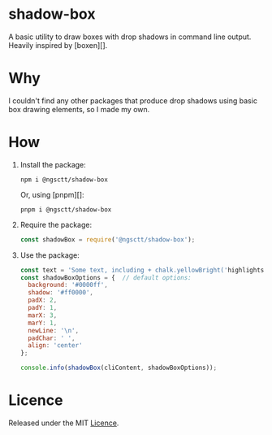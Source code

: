 # shadow-box

A basic utility to draw boxes with drop shadows in command line output. Heavily inspired by [boxen][].

# Why
I couldn't find any other packages that produce drop shadows using basic box drawing elements, so I made my own.

# How
1. Install the package:
    ```
    npm i @ngsctt/shadow-box
    ```
    Or, using [pnpm][]:
    ```
    pnpm i @ngsctt/shadow-box
    ```

2. Require the package:
    ```js
    const shadowBox = require('@ngsctt/shadow-box');
    ```

3. Use the package:
    ```js
    const text = 'Some text, including + chalk.yellowBright('highlights') + ',\n can be used.');
    const shadowBoxOptions = {  // default options:
      background: '#0000ff',
      shadow: '#ff0000',
      padX: 2,
      padY: 1,
      marX: 3,
      marY: 1,
      newLine: '\n',
      padChar: ' ',
      align: 'center'
    };

    console.info(shadowBox(cliContent, shadowBoxOptions));
    ```


# Licence
Released under the MIT [Licence](/LICENCE).
